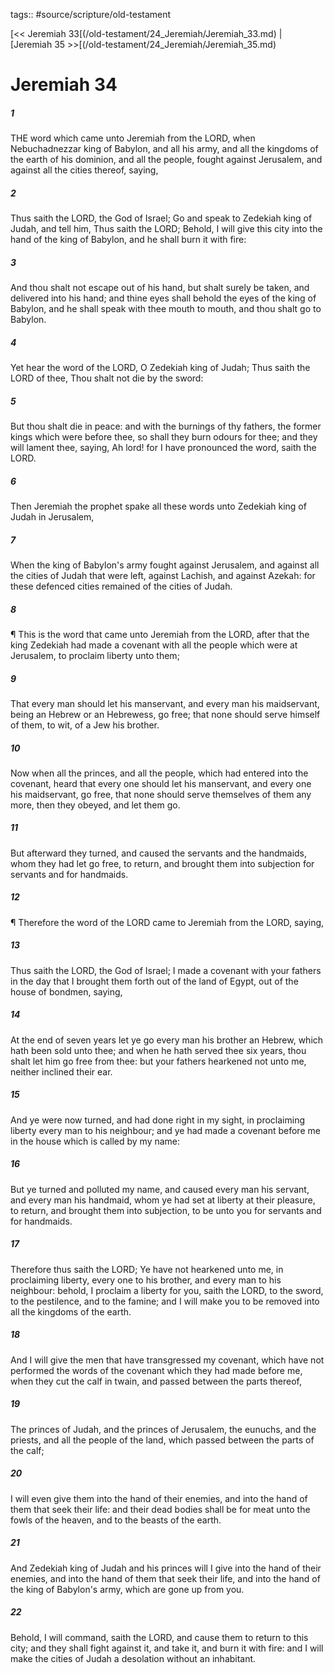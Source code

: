 tags:: #source/scripture/old-testament

[<< Jeremiah 33[(/old-testament/24_Jeremiah/Jeremiah_33.md) | [Jeremiah 35 >>[(/old-testament/24_Jeremiah/Jeremiah_35.md)

# Jeremiah 34

##### 1

THE word which came unto Jeremiah from the LORD, when Nebuchadnezzar king of Babylon, and all his army, and all the kingdoms of the earth of his dominion, and all the people, fought against Jerusalem, and against all the cities thereof, saying,

##### 2

Thus saith the LORD, the God of Israel; Go and speak to Zedekiah king of Judah, and tell him, Thus saith the LORD; Behold, I will give this city into the hand of the king of Babylon, and he shall burn it with fire:

##### 3

And thou shalt not escape out of his hand, but shalt surely be taken, and delivered into his hand; and thine eyes shall behold the eyes of the king of Babylon, and he shall speak with thee mouth to mouth, and thou shalt go to Babylon.

##### 4

Yet hear the word of the LORD, O Zedekiah king of Judah; Thus saith the LORD of thee, Thou shalt not die by the sword:

##### 5

But thou shalt die in peace: and with the burnings of thy fathers, the former kings which were before thee, so shall they burn odours for thee; and they will lament thee, saying, Ah lord! for I have pronounced the word, saith the LORD.

##### 6

Then Jeremiah the prophet spake all these words unto Zedekiah king of Judah in Jerusalem,

##### 7

When the king of Babylon's army fought against Jerusalem, and against all the cities of Judah that were left, against Lachish, and against Azekah: for these defenced cities remained of the cities of Judah.

##### 8

¶ This is the word that came unto Jeremiah from the LORD, after that the king Zedekiah had made a covenant with all the people which were at Jerusalem, to proclaim liberty unto them;

##### 9

That every man should let his manservant, and every man his maidservant, being an Hebrew or an Hebrewess, go free; that none should serve himself of them, to wit, of a Jew his brother.

##### 10

Now when all the princes, and all the people, which had entered into the covenant, heard that every one should let his manservant, and every one his maidservant, go free, that none should serve themselves of them any more, then they obeyed, and let them go.

##### 11

But afterward they turned, and caused the servants and the handmaids, whom they had let go free, to return, and brought them into subjection for servants and for handmaids.

##### 12

¶ Therefore the word of the LORD came to Jeremiah from the LORD, saying,

##### 13

Thus saith the LORD, the God of Israel; I made a covenant with your fathers in the day that I brought them forth out of the land of Egypt, out of the house of bondmen, saying,

##### 14

At the end of seven years let ye go every man his brother an Hebrew, which hath been sold unto thee; and when he hath served thee six years, thou shalt let him go free from thee: but your fathers hearkened not unto me, neither inclined their ear.

##### 15

And ye were now turned, and had done right in my sight, in proclaiming liberty every man to his neighbour; and ye had made a covenant before me in the house which is called by my name:

##### 16

But ye turned and polluted my name, and caused every man his servant, and every man his handmaid, whom ye had set at liberty at their pleasure, to return, and brought them into subjection, to be unto you for servants and for handmaids.

##### 17

Therefore thus saith the LORD; Ye have not hearkened unto me, in proclaiming liberty, every one to his brother, and every man to his neighbour: behold, I proclaim a liberty for you, saith the LORD, to the sword, to the pestilence, and to the famine; and I will make you to be removed into all the kingdoms of the earth.

##### 18

And I will give the men that have transgressed my covenant, which have not performed the words of the covenant which they had made before me, when they cut the calf in twain, and passed between the parts thereof,

##### 19

The princes of Judah, and the princes of Jerusalem, the eunuchs, and the priests, and all the people of the land, which passed between the parts of the calf;

##### 20

I will even give them into the hand of their enemies, and into the hand of them that seek their life: and their dead bodies shall be for meat unto the fowls of the heaven, and to the beasts of the earth.

##### 21

And Zedekiah king of Judah and his princes will I give into the hand of their enemies, and into the hand of them that seek their life, and into the hand of the king of Babylon's army, which are gone up from you.

##### 22

Behold, I will command, saith the LORD, and cause them to return to this city; and they shall fight against it, and take it, and burn it with fire: and I will make the cities of Judah a desolation without an inhabitant.
